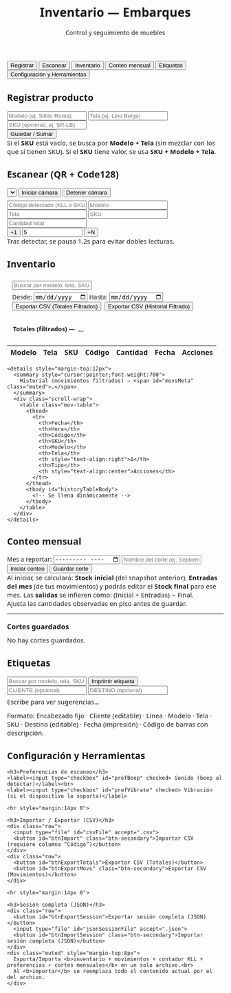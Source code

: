 <!DOCTYPE html>
<html lang="es">
<head>
<meta charset="utf-8">
<meta name="viewport" content="width=device-width, initial-scale=1">
<title>Inventario — EMBARQUES</title>
<!-- Librerías -->
<script src="https://unpkg.com/html5-qrcode"></script>
<script src="https://cdn.jsdelivr.net/npm/jsbarcode@3.11.5/dist/JsBarcode.all.min.js"></script>
<link href="https://fonts.googleapis.com/css2?family=Inter:wght@400;600;700&display=swap" rel="stylesheet">
<link rel="stylesheet" href="https://cdnjs.cloudflare.com/ajax/libs/font-awesome/6.5.0/css/all.min.css">
<style>
/* Tipografía (fallback si no agregas el <link> en <head>) */
@import url('https://fonts.googleapis.com/css2?family=Poppins:wght@400;500;600;700&display=swap');

/* =====================  Variables de diseño  ===================== */
:root{
  /* Paleta base (del usuario) */
  --teal-600:#468B83;   /* principal */
  --blue-600:#46718B;   /* acento 1 */
  --indigo-600:#464E8B; /* acento 2 */

  /* Derivados y neutros */
  --primary: var(--teal-600);
  --primary-700: #3b756f;
  --primary-50:  #ecf7f5;

  --bg:#f5f7fb;
  --card:#ffffff;
  --text:#111827;
  --muted:#6b7280;
  --border:#e5e7eb;
  --shadow:0 6px 20px rgba(0,0,0,.06);
  --ring: rgba(70,139,131,.25);

  /* NUEVO: Colores de estado */
  --success:#10b981;
  --success-50:#ecfdf5;
  --warning:#f59e0b;
  --warning-50:#fffbeb;
  --danger:#ef4444;
  --danger-600:#dc2626;
  --danger-50:#fef2f2;

  /* Hover fila tabla */
  --row-hover:#f1f5f9;
}

/* =====================  Reset básico  ===================== */
*{ box-sizing:border-box }
html,body{ height:100% }
body{
  margin:0;
  background: var(--bg);
  color: var(--text);
  font-family: "Poppins", system-ui, -apple-system, Segoe UI, Roboto, Arial, sans-serif;
  font-weight: 400;
  letter-spacing:.2px;
}

/* =====================  Header  ===================== */
header{
  background: linear-gradient(135deg,var(--teal-600), var(--blue-600));
  color:#fff;
  padding:28px 20px;
  text-align:center;
  font-weight:700;
  letter-spacing:.5px;
  box-shadow: var(--shadow);
  border-bottom:4px solid var(--indigo-600);
  position: relative;
}

header h1{
  margin:0;
  font-size:2rem;
  font-family:"Poppins", system-ui, -apple-system, Segoe UI, Roboto, Arial, sans-serif;
  text-transform: uppercase;
  text-shadow: 0 2px 6px rgba(0,0,0,.25);
  letter-spacing:1px;
}

header span.sub{
  display:block;
  margin-top:6px;
  font-size:0.9rem;
  font-weight:400;
  letter-spacing:.5px;
  color: rgba(255,255,255,.85);
}

/* =====================  Contenedor  ===================== */
.container{
  max-width:1200px;
  margin:28px auto;
  padding: 0 20px;
}

/* =====================  Tabs (inactivas texto negro / activa blanca)  ===================== */
.tabs{
  display:flex; gap:10px; flex-wrap:wrap; margin-bottom:14px;
}
.tab-btn{
  flex:1; min-width:160px;
  padding:12px 14px;
  background:#f3f4f6;       /* inactiva */
  color:#111;               /* texto negro en inactiva */
  border:1px solid var(--border);
  border-radius:10px;
  font-weight:600;
  cursor:pointer;
  transition: all .18s ease;
}
.tab-btn:hover{
  background:#fff;
  box-shadow: 0 2px 10px rgba(0,0,0,.05);
}
.tab-btn.active{
  background:#fff;          /* activa blanca */
  color: var(--primary-700);/* texto con matiz del primario */
  border-color: var(--primary);
  box-shadow: 0 6px 16px rgba(70,139,131,.15);
}

/* =====================  Tarjetas / secciones  ===================== */
.card{
  background: var(--card);
  border: 1px solid var(--border);
  border-radius:14px;
  padding: 24px;
  margin-bottom: 22px;
  box-shadow: var(--shadow);
}

/* =====================  Tipografía / espaciados  ===================== */
h2{
  margin:0 0 12px 0;
  font-size: 1.25rem;
  font-weight:700;
  letter-spacing:.2px;
}
h3{
  margin:18px 0 10px 0;
  font-size: 1rem;
  font-weight:600;
}
.muted{ color: var(--muted); font-size:.92rem; }

/* =====================  Layout de formularios  ===================== */
.row{ display:flex; gap:14px; flex-wrap:wrap; margin-bottom: 12px; }

input,select,button{
  width:100%;
  padding:12px 14px;
  margin:6px 0;
  border-radius:10px;
  border:1px solid var(--border);
  background:#fff;
  color:var(--text);
  font-size:15px;
}
input:focus,select:focus{
  outline:none;
  border-color: var(--primary);
  box-shadow: 0 0 0 4px var(--ring);
}

/* =====================  Botones  ===================== */
button{
  background: var(--primary);
  color:#fff;
  border:none;
  font-weight:700;
  cursor:pointer;
  border-radius:10px;
  padding:12px 14px;
  transition:
    transform .06s ease,
    box-shadow .2s ease,
    background .2s ease,
    filter .2s ease;
}
button:hover{
  filter: brightness(0.97);
  box-shadow:0 6px 16px rgba(0,0,0,.08);
}
button:active{ transform: translateY(1px); }
button:focus-visible{
  outline: none;
  box-shadow: 0 0 0 4px var(--ring);
}

/* Variantes */
.btn-secondary{ background: var(--blue-600); }
.btn-secondary:hover{ filter: brightness(0.98); }

.btn-danger{ background: var(--danger); }
.btn-danger:hover{ background: var(--danger-600); }

/* Botones de borrar (mantengo tus clases) */
.btn-del, .btn-del-mov{
  background: var(--danger);
  color:#fff; border:none;
  padding:8px 12px;
  border-radius:10px;
  font-size:12.5px;
  font-weight:700;
}
.btn-del:hover, .btn-del-mov:hover{ background: var(--danger-600); }

/* Iconos dentro de botones */
button i { margin-right: 6px; }

/* =====================  Tablas  ===================== */
.inv-table, .mov-table{
  width:100%;
  border-collapse: collapse;
  margin-top:10px;
  font-size:14px;
  background:#fff;
  border:1px solid var(--border);
  border-radius:12px;
  overflow:hidden;
  box-shadow: var(--shadow);
}
.inv-table th, .inv-table td,
.mov-table th, .mov-table td{
  border-bottom:1px solid var(--border);
  padding:10px 12px;
  text-align:left;
}
.inv-table th, .mov-table th{
  background: var(--primary-50);
  color:#0f172a;
  font-weight:700;
}
.inv-table th, .mov-table th{
  position: sticky; /* opcional, requiere contenedor con overflow */
  top: 0;
  z-index: 1;
}
.inv-table tbody tr:nth-child(even),
.mov-table tbody tr:nth-child(even){
  background:#fafafa;
}
.inv-table td:last-child, .mov-table td:last-child{ text-align:center; }
.mov-table td:nth-last-child(3){ text-align:right; } /* columna Δ */
/* =====================  Chips para "Tipo" en historial  ===================== */
.chip{
  display:inline-block;
  padding:2px 8px;
  border-radius:999px;
  font-size:12px;
  line-height:1.6;
  font-weight:700;
  border:1px solid transparent;
}

.chip-register{
  background: var(--success-50);
  color: var(--success);
  border-color: rgba(16,185,129,.25);
}
.chip-import{
  background: var(--warning-50);
  color: var(--warning);
  border-color: rgba(245,158,11,.25);
}
.chip-scan{
  background: var(--primary-50);
  color: var(--primary-700);
  border-color: rgba(70,139,131,.25);
}

/* Hover de filas en tablas (más feedback visual) */
.inv-table tbody tr:hover,
.mov-table tbody tr:hover{
  background: var(--row-hover);
}

/* =====================  Etiqueta / vista previa (SIN LOGO) ===================== */
.label-preview{
  border:1.5px solid #111;
  padding:16px 16px 12px;
  width:380px;                /* ancho de preview en pantalla */
  background:#fff;
  border-radius:10px;
  box-shadow: 0 4px 14px rgba(0,0,0,.08);
  font-family: Arial, sans-serif;
  margin: 0 auto;             /* centrada en el contenedor */
}

.label-title{
  font-size:18px;
  font-weight:800;
  text-align:center;
  letter-spacing:.5px;
  margin:0 0 6px;
}
.label-sub{
  font-size:14px;
  font-weight:600;
  margin:0 0 8px;
  text-align:center;
}
.label-divider{
  height:2px;
  background:#111;
  margin:6px 0 10px;
  border-radius:2px;
}

.label-row{
  display:flex;
  gap:8px;
  font-size:14px;
  margin:6px 0;
  align-items:flex-end;
}
.label-row .k{
  width:88px;
  font-weight:800;
}
.label-row .v{
  flex:1;
  min-height:18px;            /* deja “hueco” visible si está vacío */
  border-bottom:1px dotted #999;
  padding-bottom:2px;
  word-break: break-word;
}

.barcode-wrap{
  margin-top:12px;
  text-align:center;
}
.code-text{
  font-size:12px;
  margin-top:6px;
  letter-spacing:1px;
}
.label-title{
  font-size:18px;
  font-weight:800;
}
/* =====================  Tarjetas de historial  ===================== */
.group{ margin:12px 0 }
.group h3{ margin:0 0 8px 0; font-size:1rem }
.mov{ padding:8px 10px; border:1px solid var(--border); border-radius:12px; margin:6px 0; background:#fff }
.kv{ font-family: ui-monospace, Menlo, Consolas, monospace; font-size:.92rem }

/* =====================  Flash de escaneo  ===================== */
#scanFlash{
  position: fixed; top:16px; right:16px; z-index:9999;
  padding:12px 14px; border-radius:12px; font-weight:700; color:#fff;
  display:none; opacity:0; transition:opacity .25s ease;
  box-shadow: 0 10px 24px rgba(0,0,0,.18);
}
#scanFlash.ok{ background:#10b981; }
#scanFlash.err{ background:#ef4444; }
/* Visibilidad para tabs */
.hidden { display: none !important; }
button i {
  margin-right: 6px;
}
/* Barra de filtros fija dentro del card de Inventario */
#inventario .filters-bar{
  position: sticky;
  top: 0;
  z-index: 5;
  background: var(--card);
  margin: -24px -24px 12px -24px;     /* come el padding del .card para que se vea “al ras” */
  padding: 12px 24px 10px 24px;
  border-bottom: 1px solid var(--border);
}
/* Paneles desplegables */
.inv-accordion details{
  border: 1px solid var(--border);
  border-radius: 10px;
  background: #fff;
  box-shadow: var(--shadow);
  margin-bottom: 14px;
}
.inv-accordion summary{
  list-style: none;
  cursor: pointer;
  padding: 12px 14px;
  font-weight: 700;
  display:flex; align-items:center; gap:8px; flex-wrap:wrap;
}
.inv-accordion summary::-webkit-details-marker{ display:none; }
.inv-accordion summary .meta{ color: var(--muted); font-weight: 600; }

/* Contenido del panel */
.inv-accordion .panel-body{
  padding: 10px 12px 14px 12px;
  border-top: 1px solid var(--border);
}

/* Scroll adaptable por viewport */
#inventario .scroll-wrap{
  /* ventana − (header + barra de filtros + márgenes aprox.) */
  max-height: calc(100vh - 260px);
  overflow: auto;
  border-radius: 12px;
  scrollbar-gutter: stable;
  overscroll-behavior: contain;
}
/* margen para el contenedor con scroll */
#inventario .inv-accordion details > .scroll-wrap{
  margin-top: 8px;
}
/* Móviles/tablets: un poco más de aire */
@media (max-width: 768px){
  #inventario .scroll-wrap{
    max-height: calc(100vh - 320px);
  }
}
</style>
</head>
<body>
<header>
  <h1>Inventario — Embarques</h1>
  <span class="sub">Control y seguimiento de muebles</span>
</header>
<div class="container">

<!-- Tabs -->
<div class="tabs">
  <button class="tab-btn active" data-tab="registrar">Registrar</button>
  <button class="tab-btn" data-tab="escanear">Escanear</button>
  <button class="tab-btn" data-tab="inventario">Inventario</button>
  <button class="tab-btn" data-tab="conteo">Conteo mensual</button>
  <button class="tab-btn" data-tab="etiquetas">Etiquetas</button>
  <button class="tab-btn" data-tab="config">Configuración y Herramientas</button>
</div>

  <!-- Registrar -->
  <section id="registrar" class="card">
    <h2>Registrar producto</h2>
    <div class="row">
      <input id="newName" placeholder="Modelo (ej. Sillón Roma)">
      <input id="newFabric" placeholder="Tela (ej. Lino Beige)">
      <input id="newSKU" placeholder="SKU (opcional, ej. SR-LB)">
    </div>
<button id="btnGenerate"><i class="fa fa-plus"></i> Guardar / Sumar</button>
<div class="muted">
  Si el <b>SKU</b> está vacío, se busca por <b>Modelo + Tela</b> (sin mezclar con los que sí tienen SKU).
  Si el <b>SKU</b> tiene valor, se usa <b>SKU + Modelo + Tela</b>.
</div>
  </section>

  <!-- Escanear -->
  <section id="escanear" class="card hidden">
    <h2>Escanear (QR + Code128)</h2>
    <div class="row">
      <select id="cameraSelect" title="Selecciona cámara"></select>
<button id="btnStart" class="btn-secondary"><i class="fa fa-camera"></i> Iniciar cámara</button>
<button id="btnStop" class="btn-secondary"><i class="fa fa-stop"></i> Detener cámara</button>
    </div>
    <div id="reader" style="width:100%; max-width:420px; margin:8px auto;"></div>
    <div class="row">
      <input id="scanCode" placeholder="Código detectado (KLL o SKU)" readonly>
      <input id="scanName" placeholder="Modelo" readonly>
      <input id="scanFabric" placeholder="Tela" readonly>
      <input id="scanSKU" placeholder="SKU" readonly>
      <input id="scanQty" placeholder="Cantidad total" readonly>
    </div>
    <div class="row">
    <button id="btnPlus1" class="btn-secondary"><i class="fa fa-plus"></i> +1</button>
      <input id="plusN" type="number" min="1" value="5" style="max-width:140px">
<button id="btnPlusN" class="btn-secondary"><i class="fa fa-layer-group"></i> +N</button>
    </div>
    <div class="muted">Tras detectar, se pausa 1.2s para evitar dobles lecturas.</div>
  </section>

  <!-- Inventario -->
<!-- Inventario -->
<section id="inventario" class="card hidden">
  <h2>Inventario</h2>

  <!-- Filtros fijos (sticky) -->
  <div class="filters-bar" style="position:sticky;top:0;background:var(--card);border:1px solid var(--border);padding:8px 12px;border-radius:10px;z-index:2;">
    <div class="row" style="margin:0">
      <input id="searchInput" placeholder="Buscar por modelo, tela, SKU o código" oninput="renderInventory(); renderHistory();">
    </div>
    <div class="row" style="margin:6px 0 0">
      <label style="flex:1">Desde: <input type="date" id="dateFrom" onchange="renderInventory(); renderHistory();"></label>
      <label style="flex:1">Hasta: <input type="date" id="dateTo" onchange="renderInventory(); renderHistory();"></label>
      <div style="display:flex;gap:8px;align-items:center;flex-wrap:wrap">
        <button onclick="exportFilteredTotals()">
          <i class="fa fa-file-export"></i> Exportar CSV (Totales Filtrados)
        </button>
        <button onclick="exportFilteredHistory()" class="btn-secondary">
          <i class="fa fa-file-export"></i> Exportar CSV (Historial Filtrado)
        </button>
      </div>
    </div>
  </div>

  <!-- Acordeón: Totales / Movimientos -->
  <div class="inv-accordion" style="margin-top:12px">
    <details open>
      <summary style="cursor:pointer;font-weight:700">
        Totales (filtrados) — <span id="totalesMeta" class="muted">…</span>
      </summary>
      <div class="scroll-wrap">
        <table class="inv-table">
          <thead>
            <tr>
              <th>Modelo</th>
              <th>Tela</th>
              <th>SKU</th>
              <th>Código</th>
              <th style="text-align:right">Cantidad</th>
              <th>Fecha</th>
              <th style="text-align:center">Acciones</th>
            </tr>
          </thead>
          <tbody id="inventoryTableBody">
            <!-- Se llena dinámicamente -->
          </tbody>
        </table>
      </div>
    </details>

    <details style="margin-top:12px">
      <summary style="cursor:pointer;font-weight:700">
        Historial (movimientos filtrados) — <span id="movsMeta" class="muted">…</span>
      </summary>
      <div class="scroll-wrap">
        <table class="mov-table">
          <thead>
            <tr>
              <th>Fecha</th>
              <th>Hora</th>
              <th>Código</th>
              <th>SKU</th>
              <th>Modelo</th>
              <th>Tela</th>
              <th style="text-align:right">Δ</th>
              <th>Tipo</th>
              <th style="text-align:center">Acciones</th>
            </tr>
          </thead>
          <tbody id="historyTableBody">
            <!-- Se llena dinámicamente -->
          </tbody>
        </table>
      </div>
    </details>
  </div>
</section>

  <!-- Conteo mensual -->
  <section id="conteo" class="card hidden">
    <h2>Conteo mensual</h2>
 <div class="row">
  <label style="flex:1">
    Mes a reportar:
    <input id="countMonth" type="month">
  </label>
  <input id="countLabel" placeholder="Nombre del corte (ej. Septiembre 2025)">
  <button id="btnStartCount" class="btn-secondary">Iniciar conteo</button>
  <button id="btnSaveCount">Guardar corte</button>
</div>
<div class="muted">
  Al iniciar, se calculará: <b>Stock inicial</b> (del snapshot anterior), <b>Entradas del mes</b> (de tus movimientos) y podrás editar el <b>Stock final</b> para ese mes.
  Las <b>salidas</b> se infieren como: (Inicial + Entradas) − Final.
</div>
    <div class="muted">Ajusta las cantidades observadas en piso antes de guardar.</div>
    <div id="countEditor" style="margin-top:10px"></div>
    <hr style="margin:14px 0">
    <h3>Cortes guardados</h3>
    <div id="snapshotsList" class="muted">No hay cortes guardados.</div>
  </section>

<!-- Etiquetas (BUSCADOR + SUGERENCIAS) -->
<section id="etiquetas" class="card hidden">
  <h2>Etiquetas</h2>

  <!-- fila de búsqueda + imprimir -->
  <div class="row">
    <input id="labelSearch" placeholder="Buscar por modelo, tela, SKU o código" oninput="renderLabelSuggestions()">
    <button id="btnPrint">Imprimir etiqueta</button>
  </div>

  <!-- NUEVO: campos editables -->
  <div class="row">
    <input id="labelCliente" placeholder="CLIENTE (opcional)">
    <input id="labelDestino" placeholder="DESTINO (opcional)">
  </div>

  <div id="labelSuggestions" class="muted" style="margin-top:6px">Escribe para ver sugerencias…</div>
  <div id="previewWrap" style="margin-top:12px"></div>
  <div class="muted" style="margin-top:6px">
    Formato: Encabezado fijo · Cliente (editable) · Línea · Modelo · Tela · SKU · Destino (editable) · Fecha (impresión) · Código de barras con descripción.
  </div>
</section>
  <!-- Configuración y Herramientas -->
  <section id="config" class="card hidden">
    <h2>Configuración y Herramientas</h2>

    <h3>Preferencias de escaneo</h3>
    <label><input type="checkbox" id="prefBeep" checked> Sonido (beep al detectar)</label><br>
    <label><input type="checkbox" id="prefVibrate" checked> Vibración (si el dispositivo lo soporta)</label>

    <hr style="margin:14px 0">

    <h3>Importar / Exportar (CSV)</h3>
    <div class="row">
      <input type="file" id="csvFile" accept=".csv">
      <button id="btnImport" class="btn-secondary">Importar CSV (requiere columna “Código”)</button>
    </div>
    <div class="row">
      <button id="btnExportTotals">Exportar CSV (Totales)</button>
      <button id="btnExportMovs" class="btn-secondary">Exportar CSV (Movimientos)</button>
    </div>

    <hr style="margin:14px 0">

    <h3>Sesión completa (JSON)</h3>
    <div class="row">
      <button id="btnExportSession">Exportar sesión completa (JSON)</button>
      <input type="file" id="jsonSessionFile" accept=".json">
      <button id="btnImportSession" class="btn-secondary">Importar sesión completa (JSON)</button>
    </div>
    <div class="muted" style="margin-top:8px">
      Exporta/Importa <b>inventario + movimientos + contador KLL + preferencias + cortes mensuales</b> en un solo archivo.<br>
      Al <b>importar</b> se reemplaza todo el contenido actual por el del archivo.
    </div>
  </section>

</div>

<!-- Indicador visual de escaneo -->
<div id="scanFlash" aria-live="polite"></div>

<script>
/* ===== Estado & Persistencia ===== */
let items = [];     // [{code, sku, nombre, tela, cantidad, createdISO}]
let moves = [];     // [{dateISO, code, sku, nombre, tela, delta, type}]
let kllCounter = 1;
let prefs = { beep:true, vibrate:true };
let snapshots = []; // [{id,label,createdISO,totals:[...]}]
let countBuffer = [];
let selectedLabelCode = null;

/* ===== Cargar ===== */
(function load(){
  try{
    items      = JSON.parse(localStorage.getItem('items_simple')||'[]');
    moves      = JSON.parse(localStorage.getItem('moves_simple')||'[]');
    kllCounter = parseInt(localStorage.getItem('kllCounter_simple')||'1',10);
    const p    = JSON.parse(localStorage.getItem('prefs_simple')||'{}');
    prefs.beep     = p.beep!==undefined ? p.beep : true;
    prefs.vibrate  = p.vibrate!==undefined ? p.vibrate : true;
    snapshots  = JSON.parse(localStorage.getItem('snapshots_simple')||'[]');
  }catch(e){
    items=[]; moves=[]; kllCounter=1; prefs={beep:true,vibrate:true}; snapshots=[];
  }

  const chkBeep = document.getElementById('prefBeep');
  const chkVib  = document.getElementById('prefVibrate');
  if (chkBeep) chkBeep.checked = !!prefs.beep;
  if (chkVib)  chkVib.checked  = !!prefs.vibrate;

// Asegura IDs de movimientos ya guardados
try { if (typeof ensureMoveIds === 'function') ensureMoveIds(); } catch(_){}

// MIGRACIÓN: añade 'flow' a movimientos antiguos
try { if (typeof migrateMovesFlow === 'function') migrateMovesFlow(); } catch(_){}

// Pinta vistas iniciales
try { renderInventory(); } catch(_){}
try { refreshLabelSelect(); } catch(_){}
})();

/* ===== Exportaciones desde Config (botones "Totales" y "Movimientos") ===== */
(function bindConfigExports(){
  const btnTot = document.getElementById('btnExportTotals');
  const btnMov = document.getElementById('btnExportMovs');
  if (btnTot) btnTot.addEventListener('click', exportAllTotals);
  if (btnMov) btnMov.addEventListener('click', exportAllMoves);
})();

/* ===== Exportar TODO (sin filtros) ===== */
function exportAllTotals(){
  if (!Array.isArray(items) || items.length===0){
    alert("No hay datos en Totales para exportar.");
    return;
  }
  const headers = ["Modelo","Tela","SKU","Código","Cantidad","Fecha Alta"];
  const rows = [...items]
    .sort((a,b)=>(b.createdISO||"").localeCompare(a.createdISO||""))
    .map(i=>[
      i.nombre,
      i.tela,
      i.sku || "",
      i.code,
      Number(i.cantidad)||0,
      i.createdISO ? new Date(i.createdISO).toLocaleDateString() : ""
    ]);
  // downloadCSV está definido más abajo en tu archivo
  downloadCSV("inventario_totales_COMPLETO.csv", headers, rows);
}

function exportAllMoves(){
  if (!Array.isArray(moves) || moves.length===0){
    alert("No hay movimientos para exportar.");
    return;
  }
  const headers = ["Fecha","Hora","Código","SKU","Modelo","Tela","Delta","Tipo"];
  const rows = [...moves]
    .sort((a,b)=>(b.dateISO||"").localeCompare(a.dateISO||""))
    .map(m=>{
      const d = m.dateISO ? new Date(m.dateISO) : new Date();
      return [
        d.toLocaleDateString(),
        d.toLocaleTimeString(),
        m.code,
        m.sku || "",
        m.nombre,
        m.tela,
        Number(m.delta)||0,
        m.type
      ];
    });
  downloadCSV("inventario_movimientos_COMPLETO.csv", headers, rows);
}

function saveAll(){
  localStorage.setItem('items_simple', JSON.stringify(items));
  localStorage.setItem('moves_simple', JSON.stringify(moves));
  localStorage.setItem('kllCounter_simple', String(kllCounter));
  localStorage.setItem('prefs_simple', JSON.stringify(prefs));
  localStorage.setItem('snapshots_simple', JSON.stringify(snapshots));
}

/* ===== Tabs (única implementación) ===== */
window.showTab = function(id){
  // Ocultar todas las secciones
  document.querySelectorAll('section').forEach(s => s.classList.add('hidden'));
  // Mostrar sección seleccionada
  const sec = document.getElementById(id);
  if (sec) sec.classList.remove('hidden');

  // Marcar pestaña activa
  document.querySelectorAll('.tab-btn').forEach(b => b.classList.remove('active'));
  const btn = document.querySelector(`.tab-btn[data-tab="${id}"]`);
  if (btn) btn.classList.add('active');

  // Hooks seguros por pestaña
  if (id === 'escanear'){
    try { if (typeof initCameras === 'function') initCameras(); } catch(_){}
  } else {
    try { if (typeof stopScanner === 'function') stopScanner(); } catch(_){}
  }
  if (id === 'etiquetas'){
    try { if (typeof refreshLabelSelect === 'function') refreshLabelSelect(); } catch(_){}
  }
  if (id === 'conteo'){
    try { if (typeof renderCountEditor === 'function') renderCountEditor(); } catch(_){}
    try { if (typeof renderSnapshotsList === 'function') renderSnapshotsList(); } catch(_){}
  }
};

// Inicializa pestaña y listener global (delegación)
(function initTabs(){
  // Mostrar la pestaña marcada como activa, o 'registrar' por defecto
  const initial = document.querySelector('.tab-btn.active')?.dataset.tab || 'registrar';
  showTab(initial);

  // Un solo listener para todos los .tab-btn
  document.addEventListener('click', function(ev){
    const btn = ev.target.closest('.tab-btn');
    if (!btn) return;
    const id = btn.getAttribute('data-tab');
    if (!id) return;
    ev.preventDefault();
    showTab(id);
  }, true);

  // (Opcional) Exponer función para cambiar pestañas desde HTML/JS
  window.switchTab = showTab;
})();
/* ===== Registrar ===== */
document.getElementById('btnGenerate').addEventListener('click', ()=>{
  const nombre = document.getElementById('newName').value.trim();
  const tela   = document.getElementById('newFabric').value.trim();
  const sku    = document.getElementById('newSKU').value.trim(); // ahora opcional

  // SKU ya no es obligatorio
  if(!nombre || !tela){
    alert("Completa Modelo y Tela");
    return;
  }

  // Helper seguro para comparar en minúsculas
  const lc = s => (s||'').trim().toLowerCase();
  const hasSku = sku.trim().length > 0;

  // Regla de coincidencia:
  // - Si hay SKU: match por (nombre + tela + sku)
  // - Si NO hay SKU: match por (nombre + tela) y además que ese item NO tenga SKU
  let existing = null;
  if (hasSku){
    existing = items.find(i =>
      lc(i.nombre) === lc(nombre) &&
      lc(i.tela)   === lc(tela)   &&
      lc(i.sku)    === lc(sku)
    );
  } else {
    existing = items.find(i =>
      lc(i.nombre) === lc(nombre) &&
      lc(i.tela)   === lc(tela)   &&
      lc(i.sku)    === ''         // no mezclar con los que sí tienen SKU
    );
  }

  const nowISO = new Date().toISOString();

  if(existing){
    existing.cantidad += 1;
    moves.push({
      id: genId(),
      dateISO: nowISO,
      code: existing.code,
      sku: existing.sku,           // puede venir vacío
      nombre: existing.nombre,
      tela: existing.tela,
      delta: +1,
      type: 'register',
      flow: 'entrada',   // ← nuevo
      qty:  1     // ← nuevo (magnitud positiva)
    });
    alert(`Se sumó +1 a ${existing.nombre} (${existing.tela}) · SKU ${existing.sku||'(sin SKU)'}\nCódigo: ${existing.code}`);
  }else{
    const code = "KLL-" + String(kllCounter).padStart(4,"0");
    kllCounter++;
    items.push({ code, sku, nombre, tela, cantidad:1, createdISO:nowISO });
    moves.push({ id: genId(), dateISO: nowISO, code, sku, nombre, tela, delta:+1, type:'register', flow:'entrada', qty: 1 });
    alert(`Nuevo producto creado con código ${code}`);
  }

  saveAll();
  document.getElementById('newName').value = "";
  document.getElementById('newFabric').value = "";
  document.getElementById('newSKU').value = "";
  renderInventory();
  refreshLabelSelect();
});

/* ===== Inventario: filtros + export ===== */
function parseInputDate(id){
  const el = document.getElementById(id);
  if(!el || !el.value) return null;
  return new Date(el.value + "T00:00:00");
}
function inRange(iso){
  if(!iso) return true;
  const d = new Date(iso);
  const from = parseInputDate('dateFrom');
  const to   = parseInputDate('dateTo');
  if(from && d < from) return false;
  if(to){
    const end = new Date(to.getTime()); end.setHours(23,59,59,999);
    if(d > end) return false;
  }
  return true;
}
// ¿Hay al menos una fecha activa?
function hasActiveDateRange(){
  const from = document.getElementById('dateFrom')?.value;
  const to   = document.getElementById('dateTo')?.value;
  return !!(from || to);
}

// Suma de movimientos (Δ) para un código dentro del rango activo
function qtyInActiveRangeByCode(code){
  let total = 0;
  for (const m of moves){
    if (m.code === code && inRange(m.dateISO)){
      total += signedDelta(m); // usa flujo (entrada/salida/devolución)
    }
  }
  return total;
}
function renderInventory(){
  const tbody = document.getElementById('inventoryTableBody');
  if(!tbody) return;

  const q = (document.getElementById('searchInput')?.value || "").toLowerCase();
  const byText = (i)=>{
    return !q || i.nombre.toLowerCase().includes(q) ||
                 i.tela.toLowerCase().includes(q)   ||
                 (i.sku||"").toLowerCase().includes(q) ||
                 i.code.toLowerCase().includes(q);
  };

  const hasRange = hasActiveDateRange();

  // Cambia el encabezado de la columna de cantidad según el modo
  const qtyTh = document.querySelector('.inv-table thead th:nth-child(5)');
  if (qtyTh) qtyTh.textContent = hasRange ? 'Cantidad (en rango)' : 'Cantidad';

  // Base: filtrar por texto (ordenado por fecha de alta)
  let base = items.filter(i=> byText(i))
                  .sort((a,b)=>(b.createdISO||"").localeCompare(a.createdISO||""));

  tbody.innerHTML = "";

  if (base.length === 0){
    const tr = document.createElement('tr');
    tr.innerHTML = `<td colspan="7" class="muted" style="text-align:center">No hay resultados con el filtro actual.</td>`;
    tbody.appendChild(tr);
    // aun así refrescamos el historial para mantener sincronía
    renderHistory();
    // meta de Totales
    const meta = document.getElementById('totalesMeta');
    if (meta) meta.textContent = `0 ítems · 0 piezas`;
    return;
  }

  let totalPzas = 0;
  let rowsPintadas = 0;

  if (hasRange){
    // Recalcula cantidad por Δ en el rango
    const withRangeQty = base.map(i=>{
      const qty = qtyInActiveRangeByCode(i.code);
      return { ...i, _qtyRange: qty };
    })
    .filter(i => i._qtyRange > 0); // quita este filtro si quieres ver también 0

    if (withRangeQty.length === 0){
      const tr = document.createElement('tr');
      tr.innerHTML = `<td colspan="7" class="muted" style="text-align:center">Sin movimientos en el rango seleccionado.</td>`;
      tbody.appendChild(tr);
    } else {
      withRangeQty.forEach(i=>{
        const dateTxt = i.createdISO ? new Date(i.createdISO).toLocaleDateString() : "";
        const tr = document.createElement('tr');
        tr.innerHTML = `
          <td>${escapeHtml(i.nombre)}</td>
          <td>${escapeHtml(i.tela)}</td>
          <td>${escapeHtml(i.sku||'')}</td>
          <td>${escapeHtml(i.code)}</td>
          <td style="text-align:right">${i._qtyRange}</td>
          <td>${escapeHtml(dateTxt)}</td>
          <td>
            <button class="btn-del" onclick="deleteItem('${escapeJs(i.code)}')" title="Eliminar producto">
              <i class="fa fa-trash"></i> Eliminar
            </button>
          </td>
        `;
        tbody.appendChild(tr);
      });
      rowsPintadas = withRangeQty.length;
      totalPzas = withRangeQty.reduce((a,x)=>a+(Number(x._qtyRange)||0),0);
    }

  }else{
    // Sin rango: muestra stock acumulado (como antes)
    base.forEach(i=>{
      const dateTxt = i.createdISO ? new Date(i.createdISO).toLocaleDateString() : "";
      const tr = document.createElement('tr');
      tr.innerHTML = `
        <td>${escapeHtml(i.nombre)}</td>
        <td>${escapeHtml(i.tela)}</td>
        <td>${escapeHtml(i.sku||'')}</td>
        <td>${escapeHtml(i.code)}</td>
        <td style="text-align:right">${i.cantidad}</td>
        <td>${escapeHtml(dateTxt)}</td>
        <td>
          <button class="btn-del" onclick="deleteItem('${escapeJs(i.code)}')" title="Eliminar producto">
            <i class="fa fa-trash"></i> Eliminar
          </button>
        </td>
      `;
      tbody.appendChild(tr);
    });
    rowsPintadas = base.length;
    totalPzas = base.reduce((a,x)=>a+(Number(x.cantidad)||0),0);
  }

  // Meta del summary de Totales
  const meta = document.getElementById('totalesMeta');
  if (meta){
    meta.textContent = `${rowsPintadas} ítems · ${totalPzas} piezas${hasRange ? ' (en rango)' : ''}`;
  }

  // Mantén el historial sincronizado con los mismos filtros
  renderHistory();
}
function renderHistory(){
  const tbody = document.getElementById('historyTableBody');
  if(!tbody) return;

  const q = (document.getElementById('searchInput')?.value || "").toLowerCase();
  const rows = moves
    .filter(m=>{
      const okQ = !q || m.nombre.toLowerCase().includes(q) || m.tela.toLowerCase().includes(q) ||
                        (m.sku||"").toLowerCase().includes(q) || m.code.toLowerCase().includes(q);
      const okD = inRange(m.dateISO);
      return okQ && okD;
    })
    .sort((a,b)=>(b.dateISO||"").localeCompare(a.dateISO||""));

  tbody.innerHTML = "";

  if(rows.length===0){
    const tr = document.createElement('tr');
    tr.innerHTML = `<td colspan="9" class="muted" style="text-align:center">No hay movimientos para este filtro.</td>`;
    tbody.appendChild(tr);
    return;
  }

  let needSave = false;
  rows.forEach(m=>{
    if(!m.id){ m.id = (typeof genId === 'function' ? genId() : ('mv_'+Date.now()+Math.random().toString(36).slice(2,7))); needSave = true; }
    if(!m.flow){ m.flow = 'entrada'; needSave = true; }
    if(m.qty == null){ m.qty = Math.abs(Number(m.delta)||0); needSave = true; }
  });
  if(needSave) saveAll();

  rows.forEach(m=>{
    const d = m.dateISO ? new Date(m.dateISO) : new Date();
    const sDelta = signedDelta(m);
    const sDeltaTxt = sDelta>0 ? ('+'+sDelta) : String(sDelta);

    const tr = document.createElement('tr');
    tr.innerHTML = `
      <td>${d.toLocaleDateString()}</td>
      <td>${d.toLocaleTimeString()}</td>
      <td>${escapeHtml(m.code)}</td>
      <td>${escapeHtml(m.sku||'')}</td>
      <td>${escapeHtml(m.nombre)}</td>
      <td>${escapeHtml(m.tela)}</td>
      <td style="text-align:right">${sDeltaTxt}</td>
      <td>
        <select onchange="changeMoveFlow('${escapeJs(m.id)}', this.value)">
          <option value="entrada" ${m.flow==='entrada'?'selected':''}>Entrada</option>
          <option value="salida" ${m.flow==='salida'?'selected':''}>Salida</option>
          <option value="devolucion" ${m.flow==='devolucion'?'selected':''}>Devolución</option>
        </select>
      </td>
      <td>
        <button class="btn-del-mov" onclick="deleteMove('${escapeJs(m.id)}')" title="Eliminar movimiento">
          <i class="fa fa-trash"></i> Eliminar
        </button>
      </td>
    `;
    tbody.appendChild(tr);
  });
}

  // Meta del summary de Movimientos
  const meta = document.getElementById('movsMeta');
  if (meta){
    meta.textContent = `${rows.length} movs · ΣΔ ${sumDelta}`;
  }
}
function exportFilteredTotals(){
  const q = (document.getElementById('searchInput')?.value || "").toLowerCase();
  const hasRange = hasActiveDateRange();

  const byText = (i)=>{
    return !q || i.nombre.toLowerCase().includes(q) ||
                 i.tela.toLowerCase().includes(q)   ||
                 (i.sku||"").toLowerCase().includes(q) ||
                 i.code.toLowerCase().includes(q);
  };

  let rows = items.filter(i=> byText(i))
                  .sort((a,b)=>(b.createdISO||"").localeCompare(a.createdISO||""));

  if (hasRange){
    const data = rows.map(i=>{
      const qty = qtyInActiveRangeByCode(i.code);
      return { ...i, _qtyRange: qty };
    })
    .filter(i=> i._qtyRange > 0); // mismo criterio que la tabla

    if (data.length===0){ alert("Sin movimientos en el rango para exportar."); return; }

    const headers = ["Modelo","Tela","SKU","Código","Cantidad (en rango)","Fecha Alta"];
    const out = data.map(i=>[
      i.nombre, i.tela, i.sku||"", i.code, i._qtyRange,
      i.createdISO ? new Date(i.createdISO).toLocaleDateString() : ""
    ]);
    downloadCSV("inventario_totales_en_rango.csv", headers, out);

  }else{
    if (rows.length===0){ alert("No hay datos para exportar con el filtro actual."); return; }
    const headers = ["Modelo","Tela","SKU","Código","Cantidad","Fecha Alta"];
    const out = rows.map(i=>[
      i.nombre, i.tela, i.sku||"", i.code, i.cantidad,
      i.createdISO ? new Date(i.createdISO).toLocaleDateString() : ""
    ]);
    downloadCSV("inventario_totales_actual.csv", headers, out);
  }
}
function exportFilteredHistory(){
  const q = (document.getElementById('searchInput')?.value || "").toLowerCase();
  const rows = moves
    .filter(m=>{
      const okQ = !q || m.nombre.toLowerCase().includes(q) || m.tela.toLowerCase().includes(q) ||
                        (m.sku||"").toLowerCase().includes(q) || m.code.toLowerCase().includes(q);
      const okD = inRange(m.dateISO);
      return okQ && okD;
    })
    .sort((a,b)=>(b.dateISO||"").localeCompare(a.dateISO||""));
  if(rows.length===0){ alert("No hay movimientos para exportar con el filtro actual."); return; }

  const headers = ["Fecha","Hora","Código","SKU","Modelo","Tela","Delta","Tipo"];
  const data = rows.map(m=>{
    const d = new Date(m.dateISO||Date.now());
    return [ d.toLocaleDateString(), d.toLocaleTimeString(), m.code, m.sku||"", m.nombre, m.tela, m.delta, m.type ];
  });
  downloadCSV("inventario_historial_filtrado.csv", headers, data);
}

/* ===== Conteo mensual ===== */
document.getElementById('btnStartCount').addEventListener('click', ()=>{
  // 1) Mes objetivo
  const monthEl = document.getElementById('countMonth');
  const monthVal = (monthEl && monthEl.value) ? monthEl.value : getCurrentMonthValue(); // "YYYY-MM"
  const {start, end, label: monthLabel} = getMonthRange(monthVal);

  // 2) Snapshot anterior (stock inicial por código)
  const prevSnap = findPreviousSnapshotForMonth(monthVal);
  const inicioMap = new Map(); // code -> cantidad inicial
  if (prevSnap && Array.isArray(prevSnap.totals)) {
    prevSnap.totals.forEach(t=>{
      inicioMap.set(t.code, Number(t.cantidad)||0);
    });
  }

  // 3) Entradas del mes (solo deltas positivos) agrupadas por código
  const entradasMap = new Map(); // code -> cantidad (+)
  moves.forEach(m=>{
    if(!m.dateISO) return;
    const d = new Date(m.dateISO);
    if (d >= start && d <= end && (Number(m.delta)||0) > 0) {
      const cur = entradasMap.get(m.code)||0;
      entradasMap.set(m.code, cur + (Number(m.delta)||0));
    }
  });

  // 4) Construir buffer de conteo: unión de códigos (inicio ∪ entradas)
  const unionCodes = new Set([...inicioMap.keys(), ...entradasMap.keys()]);
  countBuffer = [];
  unionCodes.forEach(code=>{
    const it = items.find(i=>i.code===code) || moves.find(m=>m.code===code); // para datos descriptivos
    const nombre = it?.nombre || '';
    const tela   = it?.tela   || '';
    const sku    = it?.sku    || '';
    const ini    = inicioMap.get(code)   || 0;
    const ent    = entradasMap.get(code) || 0;
    const fin    = ini + ent; // valor inicial sugerido, editable
    countBuffer.push({ code, sku, nombre, tela, inicial: ini, entradas: ent, final: fin });
  });

  // Guarda meta para el guardado
  countBuffer._monthVal   = monthVal;
  countBuffer._monthStart = start.toISOString();
  countBuffer._monthEnd   = end.toISOString();
  countBuffer._monthLabel = monthLabel;

  // Si no hay registros, igual iniciamos vacío (para que puedas cargar manualmente)
  if (countBuffer.length===0) {
    // opcional: incluir productos actuales con final inicializado en 0
  }

  renderCountEditor(); // mostrará columnas: Inicial / Entradas / Final (editable) / Salidas inf.
});
document.getElementById('btnSaveCount').addEventListener('click', ()=>{
  if(!countBuffer || countBuffer.length===0){
    alert("Primero inicia un conteo del mes."); return;
  }
  // Etiqueta del corte
  let label = (document.getElementById('countLabel').value || "").trim();
  const monthLbl = countBuffer._monthLabel || '';
  if(!label) label = monthLbl ? `Corte ${monthLbl}` : `Corte ${new Date().toLocaleDateString()}`;

  // Estructura a guardar:
  // - totals: FINAL por producto (lo que contaste físicamente al cierre)
  // - meta por producto: inicial, entradas, final, salidas inf.
  const details = countBuffer.map(r=>{
    const inicial = Number(r.inicial)||0;
    const entradas = Number(r.entradas)||0;
    const final = Number(r.final)||0;
    const salidasInf = inicial + entradas - final;
    return {
      code: r.code, sku: r.sku, nombre: r.nombre, tela: r.tela,
      inicial, entradas, final, salidasInf
    };
  });

  const snap = {
    id: "snap_" + Date.now(),
    label,
    monthVal: countBuffer._monthVal || null,       // "YYYY-MM"
    monthStartISO: countBuffer._monthStart || null,
    monthEndISO: countBuffer._monthEnd || null,
    createdISO: new Date().toISOString(),
    // Para compatibilidad con lo que ya tenías:
    totals: details.map(d=>({ code:d.code, sku:d.sku, nombre:d.nombre, tela:d.tela, cantidad:d.final })),
    // Nuevo: guardamos también el desglose mensual para reportes
    monthly: details
  };

  snapshots.push(snap);
  saveAll();
  renderSnapshotsList();
  alert("Corte mensual guardado.");
});
function renderCountEditor(){
  const box = document.getElementById('countEditor');
  if(!box) return;

  if(!countBuffer || countBuffer.length===0){
    box.innerHTML = '<div class="muted">No hay datos para este mes. Inicia un conteo.</div>';
    return;
  }

  const monthLbl = countBuffer._monthLabel || '';
  let html = `
    <div class="muted">Mes: <b>${monthLbl}</b>. Edita la columna <b>Final</b> según tu conteo físico. Las <i>salidas inf.</i> se calculan como (Inicial + Entradas − Final).</div>
    <div style="overflow:auto">
    <table style="width:100%; border-collapse:collapse; margin-top:8px">
      <thead>
        <tr>
          <th style="text-align:left;  border-bottom:1px solid #e5e7eb; padding:6px">Modelo</th>
          <th style="text-align:left;  border-bottom:1px solid #e5e7eb; padding:6px">Tela</th>
          <th style="text-align:left;  border-bottom:1px solid #e5e7eb; padding:6px">SKU</th>
          <th style="text-align:left;  border-bottom:1px solid #e5e7eb; padding:6px">Código</th>
          <th style="text-align:right; border-bottom:1px solid #e5e7eb; padding:6px">Inicial</th>
          <th style="text-align:right; border-bottom:1px solid #e5e7eb; padding:6px">Entradas</th>
          <th style="text-align:right; border-bottom:1px solid #e5e7eb; padding:6px">Final</th>
          <th style="text-align:right; border-bottom:1px solid #e5e7eb; padding:6px">Salidas inf.</th>
        </tr>
      </thead>
      <tbody>
  `;

  countBuffer.forEach((r, idx)=>{
    const salInf = (Number(r.inicial)||0) + (Number(r.entradas)||0) - (Number(r.final)||0);
    html += `
      <tr>
        <td style="padding:6px">${escapeHtml(r.nombre)}</td>
        <td style="padding:6px">${escapeHtml(r.tela)}</td>
        <td style="padding:6px">${escapeHtml(r.sku||'')}</td>
        <td style="padding:6px">${escapeHtml(r.code)}</td>
        <td style="padding:6px; text-align:right">${Number(r.inicial)||0}</td>
        <td style="padding:6px; text-align:right">${Number(r.entradas)||0}</td>
        <td style="padding:6px; text-align:right">
          <input type="number" min="0" value="${Number(r.final)||0}" data-idx="${idx}" style="width:100px; text-align:right">
        </td>
        <td style="padding:6px; text-align:right" id="sal_${idx}">${salInf}</td>
      </tr>
    `;
  });

  html += `</tbody></table></div>`;
  box.innerHTML = html;

  // Listeners para recalcular salidas inferidas al editar "final"
  box.querySelectorAll('input[type="number"]').forEach(inp=>{
    inp.addEventListener('input', ()=>{
      const i = parseInt(inp.getAttribute('data-idx'));
      let v = parseInt(inp.value||"0");
      if(Number.isNaN(v) || v<0) v = 0;
      countBuffer[i].final = v;
      const sInf = (Number(countBuffer[i].inicial)||0) + (Number(countBuffer[i].entradas)||0) - v;
      const cell = document.getElementById('sal_'+i);
      if(cell) cell.textContent = sInf;
    });
  });
}
function renderSnapshotsList(){
  const box = document.getElementById('snapshotsList');
  if(!box) return;
  if(!snapshots || snapshots.length===0){
    box.innerHTML = '<div class="muted">No hay cortes guardados.</div>';
    return;
  }

  let html = "";
  const arr = [...snapshots].sort((a,b)=>(b.createdISO||"").localeCompare(a.createdISO||""));
  arr.forEach(s=>{
    const dateTxt = new Date(s.createdISO).toLocaleString();

    // Total piezas (final) — compatible con tu formato anterior
    const totalPzasFinal = Array.isArray(s.totals)
      ? s.totals.reduce((acc,t)=>acc+(parseInt(t.cantidad)||0),0)
      : 0;

    // >>> NUEVO: totales de entradas y salidas inferidas (si el snapshot trae "monthly")
    const entradasTot = Array.isArray(s.monthly)
      ? s.monthly.reduce((a,x)=>a+(Number(x.entradas)||0),0)
      : 0;
    const salidasInfTot = Array.isArray(s.monthly)
      ? s.monthly.reduce((a,x)=>a+(Number(x.salidasInf)||0),0)
      : 0;

    // Etiqueta de mes (si existe)
    const monthLabel = s.monthVal
      ? new Date(s.monthVal + "-01T00:00:00Z").toLocaleDateString(undefined, {year:'numeric', month:'long'})
      : null;

    html += `
      <div class="mov">
        <div>
          <b>${escapeHtml(s.label)}</b>
          ${monthLabel ? ` · <span class="muted">${escapeHtml(monthLabel)}</span>` : ""}
          · ${dateTxt}
          · <b>Total piezas (final): ${totalPzasFinal}</b>
          ${Array.isArray(s.monthly)
            ? ` · Entradas mes: <b>${entradasTot}</b> · Salidas inf.: <b>${salidasInfTot}</b>`
            : ""
          }
        </div>
        <div style="margin-top:6px" class="row">
          <button class="btn-secondary" data-exp="${s.id}">Exportar CSV</button>
          <button class="btn-secondary" data-view="${s.id}">Ver detalle</button>
          <button class="btn-danger" data-del="${s.id}">Eliminar</button>
        </div>
      </div>
    `;
  });
  box.innerHTML = html;

  // Listeners
  box.querySelectorAll('[data-exp]').forEach(btn=>{
    btn.addEventListener('click', ()=> exportSnapshotCSV(btn.getAttribute('data-exp')));
  });
  box.querySelectorAll('[data-view]').forEach(btn=>{
    btn.addEventListener('click', ()=> viewSnapshot(btn.getAttribute('data-view')));
  });
  box.querySelectorAll('[data-del]').forEach(btn=>{
    btn.addEventListener('click', ()=>{
      const id = btn.getAttribute('data-del');
      const s = snapshots.find(x=>x.id===id);
      if(!s) return;
      if(!confirm(`¿Eliminar el corte "${s.label}"?`)) return;
      snapshots = snapshots.filter(x=>x.id!==id);
      saveAll(); renderSnapshotsList();
    });
  });
}
function exportSnapshotCSV(id){
  const s = snapshots.find(x=>x.id===id);
  if(!s){ alert("Corte no encontrado"); return; }

  // Si el snapshot tiene desglose mensual, exportamos el formato nuevo:
  if (Array.isArray(s.monthly) && s.monthly.length > 0){
    const headers = ["Modelo","Tela","SKU","Código","Inicial","Entradas","Final","Salidas inferidas","Corte","Mes","Fecha de corte"];
    const monthLabel = s.monthVal
      ? new Date(s.monthVal + "-01T00:00:00Z").toLocaleDateString(undefined, {year:'numeric', month:'long'})
      : "";
    const rows = s.monthly.map(d=>[
      d.nombre,
      d.tela,
      d.sku || "",
      d.code,
      Number(d.inicial)||0,
      Number(d.entradas)||0,
      Number(d.final)||0,
      Number(d.salidasInf)||0,
      s.label,
      monthLabel,
      new Date(s.createdISO).toLocaleString()
    ]);
    downloadCSV(
      `corte_${(s.label||'').replace(/\s+/g,'_')}_mensual.csv`,
      headers,
      rows
    );
    return;
  }

  // Si no hay 'monthly', usamos el formato antiguo (compatibilidad):
  const headers = ["Modelo","Tela","SKU","Código","Cantidad","Corte","Fecha de corte"];
  const rows = (Array.isArray(s.totals)? s.totals : []).map(t=>[
    t.nombre,
    t.tela,
    t.sku || "",
    t.code,
    Number(t.cantidad)||0,
    s.label,
    new Date(s.createdISO).toLocaleString()
  ]);
  downloadCSV(
    `corte_${(s.label||'').replace(/\s+/g,'_')}.csv`,
    headers,
    rows
  );
}
function viewSnapshot(id){
  const s = snapshots.find(x=>x.id===id);
  if(!s){ alert("Corte no encontrado"); return; }
  const top = `${s.label} — ${new Date(s.createdISO).toLocaleString()}`;
  let txt = top + "\n\n";
  s.totals.slice(0,60).forEach(t=>{
    txt += `${t.nombre} · ${t.tela} · SKU ${t.sku||''} · ${t.code} · Cant: ${t.cantidad}\n`;
  });
  if(s.totals.length>60) txt += `\n... (${s.totals.length-60} más)`;
  alert(txt);
}

/* ===== Escáner (Html5Qrcode - cámara) ===== */
let h5 = null;
let currentCamId = null;
let lastText = "";
let resumeTimer = null;

document.getElementById('btnStart').addEventListener('click', startScanner);
document.getElementById('btnStop').addEventListener('click', stopScanner);

async function initCameras(){
  const select  = document.getElementById('cameraSelect');
  const btnStart = document.getElementById('btnStart');
  if (!select) return;

  // Limpia estado
  select.innerHTML = "";
  btnStart?.setAttribute('disabled','');

  try{
    const cams = await Html5Qrcode.getCameras();

    if (!cams || cams.length === 0){
      // Sin cámaras
      const opt = document.createElement('option');
      opt.value = ""; opt.textContent = "Sin cámaras detectadas";
      select.appendChild(opt);
      currentCamId = null;
      return;
    }

    // Poblar lista
    cams.forEach(c=>{
      const opt = document.createElement('option');
      opt.value = c.id; opt.textContent = c.label || c.id;
      select.appendChild(opt);
    });

    // Elegir trasera si existe
    const rear = cams.find(c=>/back|rear|trase|environment/i.test(c.label||""));
    currentCamId = (rear ? rear.id : cams[0].id);
    select.value = currentCamId;

    // Habilitar botón iniciar
    btnStart?.removeAttribute('disabled');

    // Cambio de cámara
    select.onchange = ()=>{
      currentCamId = select.value || null;
      if (h5){ stopScanner(); startScanner(); }
    };
  }catch(e){
    console.warn(e);
    const opt = document.createElement('option');
    opt.value = ""; opt.textContent = "No se pudo acceder a cámaras";
    select.appendChild(opt);
    currentCamId = null;
  }
}
async function startScanner(){
  if(h5) return;
  const camId = currentCamId || (await Html5Qrcode.getCameras())[0]?.id;
  if(!camId){ alert("No hay cámaras disponibles."); return; }
  h5 = new Html5Qrcode("reader");
  const formats = [
    Html5QrcodeSupportedFormats.QR_CODE,
    Html5QrcodeSupportedFormats.CODE_128,
    Html5QrcodeSupportedFormats.CODE_39,
    Html5QrcodeSupportedFormats.EAN_13
  ];
  try{
    await h5.start({deviceId:{exact:camId}}, {fps:10, qrbox:250, formatsToSupport:formats}, onScanSuccess, onScanFailure);
  }catch(e){
    console.error(e);
    alert("No pude iniciar la cámara. Revisa permisos o intenta con otro navegador.");
    h5 = null;
  }
}
function stopScanner(){
  if(!h5) return;
  try{ h5.stop().then(()=>h5.clear()).catch(()=>{}); }catch(e){}
  h5 = null; lastText = ""; clearTimeout(resumeTimer);
}
function onScanFailure(){ /* silencioso */ }
function onScanSuccess(text){
  // Evita dobles lecturas por cámara
  if(text===lastText) return;
  lastText = text;
  if(h5 && h5.pause) h5.pause(true);
  clearTimeout(resumeTimer);
  resumeTimer = setTimeout(()=>{ if(h5 && h5.resume) h5.resume(); lastText=""; }, 1200);

  // Reutiliza la misma lógica que el escáner físico
  processScan(text);
}

/* ===== Lógica común para cámara + escáner físico ===== */
function processScan(text){
  const codeTextRaw = String(text || "");
  const codeText = normalizeScan(codeTextRaw);
  if(!codeText) return;

  // Reflejar el texto normalizado en la UI
  const codeInput = document.getElementById('scanCode');
  if(codeInput) codeInput.value = codeText;

  // Buscar por Código KLL o por SKU usando comparación normalizada
  const item = items.find(i =>
    normalizeScan(i.code) === codeText ||
    normalizeScan(i.sku || "") === codeText
  );

  if(item){
    item.cantidad += 1;
    const nowISO = new Date().toISOString();
    moves.push({
      id: genId(),
      dateISO: nowISO,
      code: item.code,
      sku: item.sku,
      nombre: item.nombre,
      tela: item.tela,
      delta: +1,
      type: 'scan',
      flow:'entrada', 
      qty:  1 
    });

    if(prefs.beep) beep();
    if(prefs.vibrate && navigator.vibrate) navigator.vibrate(80);

    flashScan(true, `+1 ${item.nombre} (${item.tela})`);

    const n = document.getElementById('scanName');
    const f = document.getElementById('scanFabric');
    const s = document.getElementById('scanSKU');
    const q = document.getElementById('scanQty');
    if(n) n.value = item.nombre;
    if(f) f.value = item.tela;
    if(s) s.value = item.sku || "";
    if(q) q.value = item.cantidad;

    saveAll();
    renderInventory();
  }else{
    flashScan(false, 'Código no registrado');

    const n = document.getElementById('scanName');
    const f = document.getElementById('scanFabric');
    const s = document.getElementById('scanSKU');
    const q = document.getElementById('scanQty');
    if(n) n.value = "No registrado";
    if(f) f.value = "";
    if(s) s.value = "";
    if(q) q.value = "";
  }
}

/* ===== Preferencias ===== */
document.getElementById('prefBeep').addEventListener('change', (e)=>{ prefs.beep = e.target.checked; saveAll(); });
document.getElementById('prefVibrate').addEventListener('change', (e)=>{ prefs.vibrate = e.target.checked; saveAll(); });

/* ===== Etiquetas — Buscador con sugerencias ===== */
function refreshLabelSelect(){ // resetea buscador al entrar a la pestaña
  selectedLabelCode = null;
  labelCliente = "";
  labelDestino = "";

  const s = document.getElementById('labelSearch');
  const box = document.getElementById('labelSuggestions');
  const prev = document.getElementById('previewWrap');
  const c = document.getElementById('labelCliente');
  const d = document.getElementById('labelDestino');

  if (s) s.value = "";
  if (box) box.innerHTML = 'Escribe para ver sugerencias…';
  if (prev) prev.innerHTML = '';
  if (c) c.value = "";
  if (d) d.value = "";
}
// Mantiene CLIENTE y DESTINO sincronizados con la vista previa
document.getElementById('labelCliente')?.addEventListener('input', (e)=>{
  labelCliente = e.target.value;
  if (selectedLabelCode) showPreview();
});
document.getElementById('labelDestino')?.addEventListener('input', (e)=>{
  labelDestino = e.target.value;
  if (selectedLabelCode) showPreview();
});
function renderLabelSuggestions(){
  const box = document.getElementById('labelSuggestions');
  const q = (document.getElementById('labelSearch')?.value || "").toLowerCase().trim();
  box.innerHTML = "";
  if(!q){
    box.innerHTML = 'Escribe para ver sugerencias…';
    return;
  }
  const matches = items.filter(i=>{
    return i.nombre.toLowerCase().includes(q) ||
           i.tela.toLowerCase().includes(q) ||
           (i.sku||"").toLowerCase().includes(q) ||
           i.code.toLowerCase().includes(q);
  }).slice(0,20);

  if(matches.length===0){
    box.innerHTML = '<span class="muted">Sin resultados.</span>';
    return;
  }
  const ul = document.createElement('ul');
  ul.style.paddingLeft = '16px';
  matches.forEach(i=>{
    const li = document.createElement('li');
    li.style.cursor = 'pointer';
    li.innerHTML = `<b>${escapeHtml(i.nombre)}</b> · ${escapeHtml(i.tela)} · SKU ${escapeHtml(i.sku||'')} · <span class="muted">${escapeHtml(i.code)}</span>`;
    li.onclick = ()=>{
      selectedLabelCode = i.code;
      document.getElementById('labelSearch').value = `${i.nombre} · ${i.tela} · SKU ${i.sku||''} · ${i.code}`;
      showPreview();
    };
    ul.appendChild(li);
  });
  box.innerHTML = "";
  box.appendChild(ul);
}
function showPreview(){
  const wrap = document.getElementById('previewWrap');
  wrap.innerHTML = "";
  if(!selectedLabelCode) return;

  const it = items.find(i=>i.code===selectedLabelCode);
  if(!it){ wrap.innerHTML = '<div class="muted">Producto no encontrado.</div>'; return; }

  // Toma los campos editables (si existen)
  const cliente = (document.getElementById('labelCliente')?.value || "").trim();
  const destino = (document.getElementById('labelDestino')?.value || "").trim();
  const fechaImp = new Date().toLocaleDateString('es-MX', {day:'2-digit', month:'2-digit', year:'numeric'});

  const div = document.createElement('div');
  div.className="label-preview";
  div.innerHTML = `
    <div class="label-title">MUEBLES KRILL S.A. DE C.V</div>
    <div class="label-sub">CLIENTE: ${cliente ? escapeHtml(cliente) : ''}</div>
    <div class="label-divider"></div>

    <div class="label-row"><span class="k">MODELO:</span><span class="v">${escapeHtml(it.nombre)}</span></div>
    <div class="label-row"><span class="k">TELA:</span><span class="v">${escapeHtml(it.tela)}</span></div>
    <div class="label-row"><span class="k">SKU:</span><span class="v">${escapeHtml(it.sku||'')}</span></div>
    <div class="label-row"><span class="k">DESTINO:</span><span class="v">${destino ? escapeHtml(destino) : ''}</span></div>
    <div class="label-row"><span class="k">FECHA:</span><span class="v">${escapeHtml(fechaImp)}</span></div>

    <div class="barcode-wrap">
      <svg id="barcodePrev"></svg>
      <div class="code-text">${escapeHtml(it.code)}</div>
    </div>
  `;
  wrap.appendChild(div);

  try{
    JsBarcode("#barcodePrev", it.code, { format:"CODE128", width:2, height:60, displayValue:true });
  }catch(e){}
}
// === (Opcional) Vista previa en vivo al escribir CLIENTE/DESTINO ===
(function bindLabelLivePreview(){
  const cli = document.getElementById('labelCliente');
  const des = document.getElementById('labelDestino');
  if (cli) cli.addEventListener('input', showPreview);
  if (des) des.addEventListener('input', showPreview);
})();

// === BLOQUE DE IMPRESIÓN (REEMPLAZO COMPLETO) ===
document.getElementById('btnPrint').addEventListener('click', ()=>{
  if(!selectedLabelCode){
    alert("Primero busca y selecciona un producto de las sugerencias.");
    return;
  }
  const it = items.find(i=>i.code===selectedLabelCode);
  if(!it){ alert("Producto no encontrado"); return; }

  const cliente = (document.getElementById('labelCliente')?.value || "").trim();
  const destino = (document.getElementById('labelDestino')?.value || "").trim();
  const fechaImp = new Date().toLocaleDateString('es-MX', {day:'2-digit', month:'2-digit', year:'numeric'});

  const w = window.open('', '', 'width=900,height=650');

  const html = `
<!DOCTYPE html>
<html>
<head>
  <meta charset="utf-8">
  <title>Etiqueta ${escapeHtml(it.code)}</title>
<style>
  /* Hoja 10×15 cm horizontal (150 × 100 mm) */
  @page { size: 150mm 100mm; margin: 0; }
  html, body { margin:0; padding:0; }
  body{
    width:150mm; height:100mm;
    font-family: Arial, sans-serif;
    -webkit-print-color-adjust: exact !important;
    print-color-adjust: exact !important;
  }

  /* Lienzo con poco padding para ganar altura útil */
  .page{
    position:relative;
    width:150mm; height:100mm;
    box-sizing:border-box;
    padding:4mm 8mm; /* <— menos que antes */
  }

  /* Encabezados centrados */
  .header{ text-align:center; }
  .brand{
    font-weight:700;           /* Arial Bold */
    font-size:18pt;            /* más compacto que 24pt */
    line-height:1;             /* 1 sola línea */
    white-space:nowrap;
  }
  .cliente{
    font-weight:700;
    font-size:16pt;
    line-height:1;
    margin-top:1mm;
    word-break:break-word;
  }

  /* Línea */
  .divider{
    height:1.5px; background:#000;
    margin:1.5mm 0 2mm; border-radius:2px;
  }

  /* Campos centrados */
  .rows{ width:calc(100% - 16mm); margin:0 auto; }
  .row{
    display:flex; justify-content:center; gap:2mm;
    align-items:baseline; margin:0.5mm 0; flex-wrap:wrap;
  }
  .k{ font:700 18pt Arial, sans-serif; letter-spacing:.2pt; }
  .v{ font:400 16pt Arial, sans-serif; min-width:36mm; text-align:left; word-break:break-word; }

  /* Código de barras centrado */
  .barcode{ margin-top:3mm; text-align:center; }
  .barcode svg{
    width:100%;
    height:36mm;               /* alto grande pero que cabe */
  }
  .code-text{
    font-size:10pt;
    margin-top:0.5mm;
    letter-spacing:.5px;
  }

  @media print { .page{ padding:4mm 8mm; } }
</style>
  <script src="https://cdn.jsdelivr.net/npm/jsbarcode@3.11.5/dist/JsBarcode.all.min.js"><\/script>
</head>
<body>
  <div class="page">
    <div class="header">
      <div class="brand">MUEBLES KRILL S.A. DE C.V</div>
      <div class="cliente">CLIENTE: ${escapeHtml(cliente)}</div>
    </div>

    <div class="divider"></div>

    <div class="rows">
      <div class="row"><span class="k">MODELO:</span><span class="v">${escapeHtml(it.nombre)}</span></div>
      <div class="row"><span class="k">TELA:</span><span class="v">${escapeHtml(it.tela)}</span></div>
      <div class="row"><span class="k">SKU:</span><span class="v">${escapeHtml(it.sku||'')}</span></div>
      <div class="row"><span class="k">DESTINO:</span><span class="v">${escapeHtml(destino)}</span></div>
      <div class="row"><span class="k">FECHA:</span><span class="v">${escapeHtml(fechaImp)}</span></div>
    </div>

    <div class="barcode">
      <svg id="b"></svg>
      <div class="code-text">${escapeHtml(it.code)}</div>
    </div>
  </div>

  <script>
    window.onload = function(){
      try{
       JsBarcode("#b","${escapeJs(it.code)}",{
  format:"CODE128",
  width: 2,            // grosor de barra; sube a 2.2–2.5 si lo quieres más “pesado”
  displayValue: false, // <— quitamos el texto dentro del barcode
  font: "Arial",
  fontSize: 12
});
      }catch(e){}
      window.print();
    };
  <\/script>
</body>
</html>
  `;

  w.document.write(html);
  w.document.close();
  w.focus();
});
/* ===== Botones de +1 / +N en pestaña Escanear ===== */
document.getElementById('btnPlus1').addEventListener('click', ()=>{
  const code = document.getElementById('scanCode').value.trim();
  if(!code) return;
  const item = items.find(i=>i.code===code || (i.sku||"").toLowerCase()===code.toLowerCase());
  if(!item) return;
  item.cantidad += 1;
  const nowISO = new Date().toISOString();
  moves.push({id: genId(),dateISO:nowISO, code:item.code, sku:item.sku, nombre:item.nombre, tela:item.tela, delta:+1, type:'scan', flow:'entrada', qty: 1 });
  if(prefs.beep) beep();
  if(prefs.vibrate && navigator.vibrate) navigator.vibrate(80);
  flashScan(true, `+1 ${item.nombre} (${item.tela})`);
  saveAll(); renderInventory();
  document.getElementById('scanQty').value = item.cantidad;
});
document.getElementById('btnPlusN').addEventListener('click', ()=>{
  const n = parseInt(document.getElementById('plusN').value||"0");
  const code = document.getElementById('scanCode').value.trim();
  if(!n || !code) return;
  const item = items.find(i=>i.code===code || (i.sku||"").toLowerCase()===code.toLowerCase());
  if(!item) return;
  item.cantidad += n;
  const nowISO = new Date().toISOString();
  moves.push({id: genId(),dateISO:nowISO, code:item.code, sku:item.sku, nombre:item.nombre, tela:item.tela, delta:+n, type:'scan', flow:'entrada', qty: Math.abs(+n) });
  if(prefs.beep) beep();
  if(prefs.vibrate && navigator.vibrate) navigator.vibrate([60,30,60]);
  flashScan(true, `+${n} ${item.nombre} (${item.tela})`);
  saveAll(); renderInventory();
  document.getElementById('scanQty').value = item.cantidad;
});

/* ===== Sesión completa (JSON) ===== */
// Permitir re-seleccionar el mismo archivo sin recargar
const jsonInput = document.getElementById('jsonSessionFile');
if(jsonInput){
  jsonInput.addEventListener('click', ()=>{ jsonInput.value = ''; });
}

// (opcional si luego usas el CSV): hace lo mismo para el CSV
const csvInput = document.getElementById('csvFile');
if(csvInput){
  csvInput.addEventListener('click', ()=>{ csvInput.value = ''; });
}
document.getElementById('btnExportSession').addEventListener('click', ()=>{
  const payload = {
    version: 2,
    exportedAt: new Date().toISOString(),
    items,
    moves,
    kllCounter,
    prefs,
    snapshots
  };
  const blob = new Blob([JSON.stringify(payload,null,2)], {type:'application/json;charset=utf-8'});
  const url = URL.createObjectURL(blob);
  const a = document.createElement('a');
  a.href = url; a.download = 'inventario_sesion_completa.json'; a.click();
  URL.revokeObjectURL(url);
});
document.getElementById('btnImportSession').addEventListener('click', ()=>{
  const input = document.getElementById('jsonSessionFile');
  if(!input.files || !input.files[0]){ 
    alert("Selecciona un archivo .json de sesión completa."); 
    return; 
  }

  const file = input.files[0];
  const reader = new FileReader();
  reader.onload = (e)=>{
    try{
      const data = JSON.parse(e.target.result);
      if(!data || !Array.isArray(data.items) || !Array.isArray(data.moves)){
        alert("Archivo inválido: faltan 'items' o 'moves'."); return;
      }
      items = data.items;
      moves = data.moves;
      kllCounter = Number.isInteger(data.kllCounter) ? data.kllCounter : 1;
      prefs = data.prefs && typeof data.prefs === 'object'
        ? { beep: !!data.prefs.beep, vibrate: !!data.prefs.vibrate }
        : { beep: true, vibrate: true };
      if(Array.isArray(data.snapshots)) snapshots = data.snapshots;

try { if (typeof migrateMovesFlow === 'function') migrateMovesFlow(); } catch(_){}

      saveAll();
      renderInventory();
      refreshLabelSelect();
      const activeTab = document.querySelector('.tab-btn.active')?.dataset.tab;
      if(activeTab==='conteo'){ renderSnapshotsList(); renderCountEditor(); }

      alert("Sesión completa importada correctamente.");
    }catch(err){
      console.error(err);
      alert("No se pudo leer el JSON. Verifica el archivo.");
    }
  };
  reader.readAsText(file);
}); // ←← Asegúrate de que este cierre exista
// === Importar CSV (Totales; requiere columna "Código") ===
(function bindCsvImport(){
  const btn = document.getElementById('btnImport');
  const input = document.getElementById('csvFile');
  if(!btn || !input) return;

  // Permitir re-seleccionar el mismo archivo sin recargar
  input.addEventListener('click', ()=>{ input.value = ''; });

  btn.addEventListener('click', ()=>{
    if(!input.files || !input.files[0]){
      alert("Selecciona un archivo .csv primero.");
      return;
    }
    const file = input.files[0];
    const reader = new FileReader();

    reader.onload = (e)=>{
      try{
        const rows = parseCSV(e.target.result);
        if(!rows.length){
          alert("El CSV está vacío."); return;
        }

        // Validación mínima: necesitamos la columna "Código" o "Codigo"
        const hasCodigo = Object.keys(rows[0]).some(h => h.trim().toLowerCase() === 'código' || h.trim().toLowerCase() === 'codigo');
        if(!hasCodigo){
          alert('El CSV debe incluir la columna "Código".'); 
          return;
        }

        let creados = 0, actualizados = 0, movs = 0;

        rows.forEach(r=>{
          const get = (k) => {
            const key = Object.keys(r).find(h => h.trim().toLowerCase() === k.toLowerCase());
            return key ? (r[key]||'').trim() : '';
          };

          const code      = get('código') || get('codigo');
          if(!code) return;

          const sku       = get('sku');
          const nombre    = get('modelo') || get('nombre') || '';
          const tela      = get('tela') || '';
          const cantStr   = get('cantidad');
          const qty       = Number.parseInt(cantStr, 10);
          const cantidad  = Number.isFinite(qty) && qty > 0 ? qty : 1;

          const nowISO = new Date().toISOString();
          const it = items.find(i => i.code === code);

          if(it){
            it.nombre   = nombre || it.nombre;
            it.tela     = tela   || it.tela;
            it.sku      = sku    || it.sku;
            it.cantidad = (Number(it.cantidad)||0) + cantidad;
            actualizados++;

            moves.push({
              id: genId(),
              dateISO: nowISO,
              code: it.code,
              sku: it.sku,
              nombre: it.nombre,
              tela: it.tela,
              delta: +cantidad,
              type: 'import',
              flow: 'entrada',   // ← nuevo
              qty: Math.abs(+cantidad)
            });
            movs++;
          }else{
            items.push({
              code,
              sku,
              nombre,
              tela,
              cantidad,
              createdISO: nowISO
            });
            creados++;

            moves.push({
              id: genId(),
              dateISO: nowISO,
              code,
              sku,
              nombre,
              tela,
              delta: +cantidad,
              type: 'import',
              flow:'entrada', 
              qty: Math.abs(+cantidad)
            });
            movs++;
          }
        });

try { if (typeof migrateMovesFlow === 'function') migrateMovesFlow(); } catch(_){}

        saveAll();
        renderInventory();
        refreshLabelSelect();

        alert(`Importación terminada.\nCreados: ${creados}\nActualizados: ${actualizados}\nMovimientos: ${movs}`);
      }catch(err){
        console.error(err);
        alert("No se pudo leer el CSV. Verifica el formato.");
      }
    };

    reader.readAsText(file);
  });
})();
/* ===== Utilidades ===== */
// === Delta firmado según el "flujo" del movimiento (entrada/salida/devolucion)
function signedDelta(m){
  const qty = Math.abs(Number(m.delta ?? m.qty) || 0);
  const flow = (m.flow || 'entrada'); // por defecto entrada para movs antiguos
  return flow === 'salida' ? -qty : qty; // devolucion = +qty
}
// --- Acción al cambiar flujo ---
window.changeMoveFlow = function(id, newFlow){
  const m = moves.find(x=>x.id===id);
  if(!m) return;

  // delta firmado "antes"
  const oldEff = signedDelta(m);

  // actualiza flujo y asegura qty
  m.flow = newFlow;
  m.qty = Math.abs(Number(m.delta ?? m.qty) || 0);

  // delta firmado "después"
  const newEff = signedDelta(m);

  // ajusta inventario del producto
  const it = items.find(i=>i.code===m.code);
  if(it){
    it.cantidad = (Number(it.cantidad)||0) - oldEff + newEff;
  }

  saveAll();
  renderInventory(); // esto refresca totales y vuelve a llamar a renderHistory()
};
// === Migración ligera: añade flow/qty a movimientos antiguos
function migrateMovesFlow(){
  let changed = false;
  moves.forEach(m=>{
    if (!m.flow){ m.flow = 'entrada'; changed = true; }
    if (m.qty == null){ m.qty = Math.abs(Number(m.delta)||0); changed = true; }
  });
  if (changed) saveAll();
}
// === Helper para resetear <input type="file"> de forma segura ===
function resetFileInput(el){
  try{
    el.value = '';
  }catch(e){
    // fallback raro de algunos navegadores: clonar y reemplazar
    const nuevo = el.cloneNode();
    el.parentNode.replaceChild(nuevo, el);
  }
}
// Normaliza lo leído por el escáner para comparar códigos y SKUs
function normalizeScan(s){
  if(!s) return "";
  let t = String(s).normalize('NFKC').trim();

  // Reemplaza apóstrofos/acento por guion
  t = t.replace(/[\u00B4\u2019\u0027\u0060\u02CA\u02B9\u2018]/g, '-');

  // Reemplaza dashes Unicode por guion simple
  t = t.replace(/[\u2013\u2014\u2212\u2010\u2011]/g, '-');

  // Quita espacios
  t = t.replace(/\s+/g, '');

  return t.toUpperCase();
}
function beep(){
  try{
    const ac = new (window.AudioContext||window.webkitAudioContext)();
    const o = ac.createOscillator(); const g = ac.createGain();
    o.type='sine'; o.frequency.value=880; o.connect(g); g.connect(ac.destination);
    g.gain.setValueAtTime(0.0001, ac.currentTime);
    g.gain.exponentialRampToValueAtTime(0.3, ac.currentTime+0.01);
    o.start();
    setTimeout(()=>{ g.gain.exponentialRampToValueAtTime(0.0001, ac.currentTime+0.02); o.stop(ac.currentTime+0.03); }, 120);
  }catch(e){}
}
function flashScan(ok, msg){
  const el = document.getElementById('scanFlash');
  if(!el) return;
  el.textContent = msg || (ok ? '¡Leído!' : 'No registrado');
  el.className = ok ? 'ok' : 'err';
  el.style.display = 'block';
  el.offsetHeight; // forzar reflujo
  el.style.opacity = '1';
  clearTimeout(el._hide1);
  clearTimeout(el._hide2);
  el._hide1 = setTimeout(()=>{ el.style.opacity = '0'; }, 700);
  el._hide2 = setTimeout(()=>{ el.style.display = 'none'; }, 1000);
}
function formatDateDDMMYYYY(d){
  const dd = String(d.getDate()).padStart(2,'0');
  const mm = String(d.getMonth()+1).padStart(2,'0');
  const yyyy = d.getFullYear();
  return `${dd}/${mm}/${yyyy}`;
}
function downloadCSV(filename, headers, rows){
  const csv = headers.join(",")+"\n"+rows.map(r=>r.map(v=>`"${String(v).replace(/"/g,'""')}"`).join(",")).join("\n");
  const blob = new Blob([csv],{type:"text/csv;charset=utf-8"});
  const url = URL.createObjectURL(blob);
  const a = document.createElement('a'); a.href=url; a.download=filename; a.click();
  URL.revokeObjectURL(url);
}
function parseCSV(text){
  const lines = text.replace(/\r\n/g,"\n").replace(/\r/g,"\n").split("\n").filter(l=>l.trim().length>0);
  if(lines.length===0) return [];
  const headers = splitCSVLine(lines[0]);
  const out = [];
  for(let i=1;i<lines.length;i++){
    const cols = splitCSVLine(lines[i]);
    const obj = {};
    headers.forEach((h,idx)=> obj[h.trim()] = (cols[idx]||"").trim());
    out.push(obj);
  }
  return out;
}
function splitCSVLine(line){
  const res=[]; let cur=""; let inQ=false;
  for(let i=0;i<line.length;i++){
    const ch=line[i];
    if(ch==='"'){ if(inQ && line[i+1]==='"'){ cur+='"'; i++; } else inQ=!inQ; }
    else if(ch===',' && !inQ){ res.push(cur); cur=""; }
    else{ cur+=ch; }
  }
  res.push(cur); return res;
}
// Devuelve {start, end, label} para un "YYYY-MM"
function getMonthRange(yyyyMM){
  try{
    const [Y,M] = yyyyMM.split('-').map(x=>parseInt(x,10));
    const start = new Date(Date.UTC(Y, M-1, 1, 0,0,0,0));
    const end   = new Date(Date.UTC(Y, M, 0, 23,59,59,999)); // último día del mes
    const label = new Date(Date.UTC(Y, M-1, 1)).toLocaleDateString(undefined, {year:'numeric', month:'long'});
    return {start, end, label};
  }catch(e){
    const now = new Date();
    const yyyy = now.getFullYear();
    const mm = String(now.getMonth()+1).padStart(2,'0');
    return getMonthRange(`${yyyy}-${mm}`);
  }
}

// Obtiene el valor "YYYY-MM" del mes actual
function getCurrentMonthValue(){
  const now = new Date();
  const yyyy = now.getFullYear();
  const mm = String(now.getMonth()+1).padStart(2,'0');
  return `${yyyy}-${mm}`;
}

// Busca el snapshot más cercano anterior a "YYYY-MM"
function findPreviousSnapshotForMonth(yyyyMM){
  if(!snapshots || snapshots.length===0) return null;
  // Selecciona entre snapshots que tengan monthVal y sean < yyyyMM
  const prevs = snapshots.filter(s=> s.monthVal && s.monthVal < yyyyMM);
  if(prevs.length===0) return null;
  // El más reciente de los anteriores
  prevs.sort((a,b)=> (b.monthVal).localeCompare(a.monthVal));
  return prevs[0];
}
function escapeHtml(s){ return String(s).replace(/[&<>"']/g, m=>({"&":"&amp;","<":"&lt;",">":"&gt;","\"":"&quot;","'":"&#39;"}[m])); }
function escapeJs(s){ return String(s).replace(/\\/g,'\\\\').replace(/`/g,'\\`').replace(/\$/g,'\\$').replace(/"/g,'\\"'); }
function genId(prefix='mv_'){
  return prefix + Date.now().toString(36) + Math.random().toString(36).slice(2,7);
}
function ensureMoveIds(){
  let changed = false;
  moves.forEach(m=>{
    if(!m.id){ m.id = genId(); changed = true; }
  });
  if(changed) saveAll();
}
// --- ELIMINAR UN PRODUCTO COMPLETO (y todos sus movimientos asociados) ---
function deleteItem(code){
  const it = items.find(x => x.code === code);
  if(!it){ 
    alert("Producto no encontrado."); 
    return; 
  }

  // Confirmación antes de borrar
  if(!confirm(
    `¿Eliminar "${it.nombre}" (${it.tela}) · SKU ${it.sku||''} · Código ${it.code} del inventario?\n` +
    `También se eliminarán todos sus movimientos asociados.`
  )) return;

  // Quitar el producto del inventario
  items = items.filter(x => x.code !== code);

  // Quitar todos los movimientos de ese producto
  const antes = moves.length;
  moves = moves.filter(m => m.code !== code);
  const quitados = antes - moves.length;

  // Guardar cambios
  saveAll();

  // Refrescar vistas
  renderInventory();
  refreshLabelSelect();

  // Mensaje final
  alert(`Eliminado.\nCódigo: ${code}\nMovimientos eliminados: ${quitados}`);
}
function deleteMove(moveId){
  const idx = moves.findIndex(m=>m.id===moveId);
  if(idx===-1){ alert("Movimiento no encontrado."); return; }

  const m = moves[idx];
  const it = items.find(i=>i.code===m.code);

  // Confirmación
  const d = m.dateISO ? new Date(m.dateISO) : new Date();
  const txt = `¿Eliminar este movimiento?\n` +
              `Fecha: ${d.toLocaleDateString()} ${d.toLocaleTimeString()}\n` +
              `Código: ${m.code} · SKU: ${m.sku||''}\n` +
              `Modelo: ${m.nombre} · Tela: ${m.tela}\n` +
              `Δ: ${m.delta} · Tipo: ${m.type}\n\n` +
              `Se revertirá la cantidad en inventario.`;
  if(!confirm(txt)) return;

  // Revertir cantidad del producto
  if(it){
    const newQty = (parseInt(it.cantidad)||0) - (parseInt(m.delta)||0);
    it.cantidad = Math.max(0, newQty);
  }

  // Quitar movimiento
  moves.splice(idx,1);

  saveAll();
  renderInventory(); // esto a su vez llama renderHistory()
}

/* ===== Escáner físico (USB/Bluetooth) como teclado ===== */
(function enableKeyboardScanner(){
  let buffer = "";
  let lastTime = 0;
  const MAX_GAP_MS = 40;            // si pasan >40ms entre teclas, no es escáner
  const MIN_LEN   = 4;
  const END_KEYS  = new Set(["Enter", "Tab"]);

  window.addEventListener('keydown', (ev)=>{
    const now = Date.now();

    // si el intervalo es grande, empezamos un nuevo buffer
    if(now - lastTime > MAX_GAP_MS){
      buffer = "";
    }
    lastTime = now;

    // Enter/Tab marca fin del escaneo
    if(END_KEYS.has(ev.key)){
      if(buffer.length >= MIN_LEN){
        ev.preventDefault(); // evita submits accidentales
        ev.stopPropagation();
        processScan(buffer);
      }
      buffer = "";
      return;
    }

    // Ignorar combinaciones especiales
    if(ev.ctrlKey || ev.altKey || ev.metaKey) return;
    // Solo acumular caracteres imprimibles
    if(ev.key.length !== 1) return;

    buffer += ev.key;
  }, true);
})();
</script>

<script>
// === RESCATE TABS (robusto y con seguro) ===
(function(){
  if (document._tabsBound) return;         // evita doble-enganche si ya existe
  document._tabsBound = true;

  window.showTab = function(id){
    // Ocultar todas
    document.querySelectorAll('section.card').forEach(s => s.classList.add('hidden'));
    // Mostrar la seleccionada
    const sec = document.getElementById(id);
    if (sec) sec.classList.remove('hidden');

    // Marcar botón activo
    document.querySelectorAll('.tab-btn').forEach(b => b.classList.remove('active'));
    const btn = document.querySelector(`.tab-btn[data-tab="${id}"]`);
    if (btn) btn.classList.add('active');

    // Hooks por pestaña (con try/catch para no romper)
    if (id === 'escanear'){
      try{ if (typeof initCameras === 'function') initCameras(); }catch(_){}
    } else {
      try{ if (typeof stopScanner === 'function') stopScanner(); }catch(_){}
    }
    if (id === 'etiquetas'){
      try{ if (typeof refreshLabelSelect === 'function') refreshLabelSelect(); }catch(_){}
    }
    if (id === 'conteo'){
      try{ if (typeof renderCountEditor === 'function') renderCountEditor(); }catch(_){}
      try{ if (typeof renderSnapshotsList === 'function') renderSnapshotsList(); }catch(_){}
    }
  };

  // Delegación de clics en las tabs
  document.addEventListener('click', function(ev){
    const t = ev.target.closest('.tab-btn');
    if (!t) return;
    ev.preventDefault();
    const id = t.dataset.tab;
    if (id) showTab(id);
  }, true);

  // Arranque: usa la marcada .active o 'registrar'
  const initialId =
    document.querySelector('.tab-btn.active')?.dataset.tab ||
    document.querySelector('.tab-btn')?.dataset.tab ||
    'registrar';
  showTab(initialId);
})();
</script>
</body>
</html>